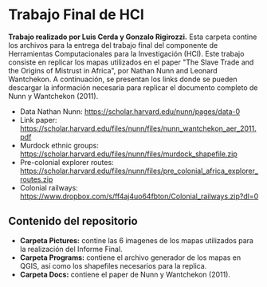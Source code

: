# Trabajo Final de HCI
**Trabajo realizado por Luis Cerda y Gonzalo Rigirozzi.**
Esta carpeta contine los archivos para la entrega del trabajo final del componente de Herramientas Computacionales para la Investigación (HCI). Este trabajo consiste en replicar los mapas utilizados en el paper "The Slave Trade and the Origins of Mistrust in Africa", por Nathan Nunn and Leonard Wantchekon.
A continuación, se presentan los links donde se pueden descargar la información necesaria para replicar el documento completo de Nunn y Wantchekon (2011).
* Data Nathan Nunn: https://scholar.harvard.edu/nunn/pages/data-0
* Link paper: https://scholar.harvard.edu/files/nunn/files/nunn_wantchekon_aer_2011.pdf
* Murdock ethnic groups: https://scholar.harvard.edu/files/nunn/files/murdock_shapefile.zip
* Pre-colonial explorer routes: https://scholar.harvard.edu/files/nunn/files/pre_colonial_africa_explorer_routes.zip
* Colonial railways: https://www.dropbox.com/s/ff4aj4uo64fbton/Colonial_railways.zip?dl=0

## Contenido del repositorio

* **Carpeta Pictures:** contine las 6 imagenes de los mapas utilizados para la realización del Informe Final.
* **Carpeta Programs:** contiene el archivo generador de los mapas en QGIS, así como los shapefiles necesarios para la replica.
* **Carpeta Docs:** contiene el paper de Nunn y Wantchekon (2011).


